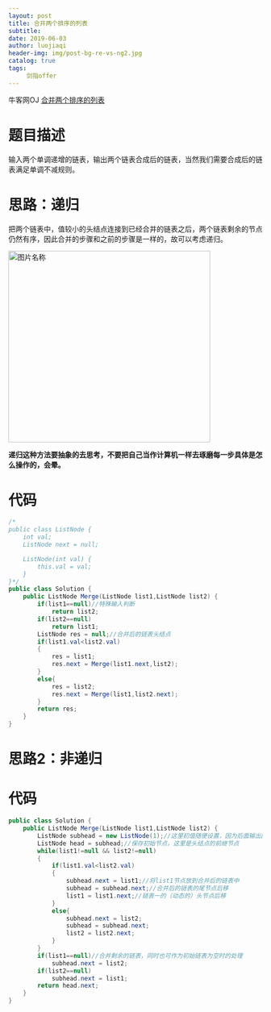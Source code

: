 ```yaml
---
layout: post                          
title: 合并两个排序的列表                              
subtitle:                             
date: 2019-06-03                      
author: luojiaqi                      
header-img: img/post-bg-re-vs-ng2.jpg 
catalog: true                         
tags:                                 
     剑指offer                             
---
```


 牛客网OJ [合并两个排序的列表](<https://www.nowcoder.com/practice/d8b6b4358f774294a89de2a6ac4d9337?tpId=13&tqId=11169&tPage=1&rp=1&ru=%2Fta%2Fcoding-interviews&qru=%2Fta%2Fcoding-interviews%2Fquestion-ranking>)

# 题目描述

输入两个单调递增的链表，输出两个链表合成后的链表，当然我们需要合成后的链表满足单调不减规则。

# 思路：递归

把两个链表中，值较小的头结点连接到已经合并的链表之后，两个链表剩余的节点仍然有序，因此合并的步骤和之前的步骤是一样的，故可以考虑递归。

<img src="https://uploadfiles.nowcoder.com/images/20170119/3111850_1484789893742_6903DA8DDE03E5B02CCB5F97FC3E53C2" width = "400" height = "380" alt="图片名称" align=center />

**递归这种方法要抽象的去思考，不要把自己当作计算机一样去琢磨每一步具体是怎么操作的，会晕。**

# 代码

```java
/*
public class ListNode {
    int val;
    ListNode next = null;

    ListNode(int val) {
        this.val = val;
    }
}*/
public class Solution {
    public ListNode Merge(ListNode list1,ListNode list2) {
        if(list1==null)//特殊输入判断
            return list2;
        if(list2==null)
            return list1;
        ListNode res = null;//合并后的链表头结点
        if(list1.val<list2.val)
        {
            res = list1;
            res.next = Merge(list1.next,list2);
        }
        else{
            res = list2;
            res.next = Merge(list1,list2.next);
        }
        return res;
    }
}
```

# 思路2：非递归

# 代码

```java
public class Solution {
    public ListNode Merge(ListNode list1,ListNode list2) {
        ListNode subhead = new ListNode(1);//这里初值随便设置，因为后面输出的是head.next，但是不能是null，因为null没有next，会报异常
        ListNode head = subhead;//保存初始节点，这里是头结点的前继节点
        while(list1!=null && list2!=null)
        {
            if(list1.val<list2.val)
            {
                subhead.next = list1;//将list1节点放到合并后的链表中
                subhead = subhead.next;//合并后的链表的尾节点后移
                list1 = list1.next;//链表一的（动态的）头节点后移
            }
            else{
                subhead.next = list2;
                subhead = subhead.next;
                list2 = list2.next;
            }
        }
        if(list1==null)//合并剩余的链表，同时也可作为初始链表为空时的处理
            subhead.next = list2;
        if(list2==null)
            subhead.next = list1;
        return head.next;
    }
}
```

